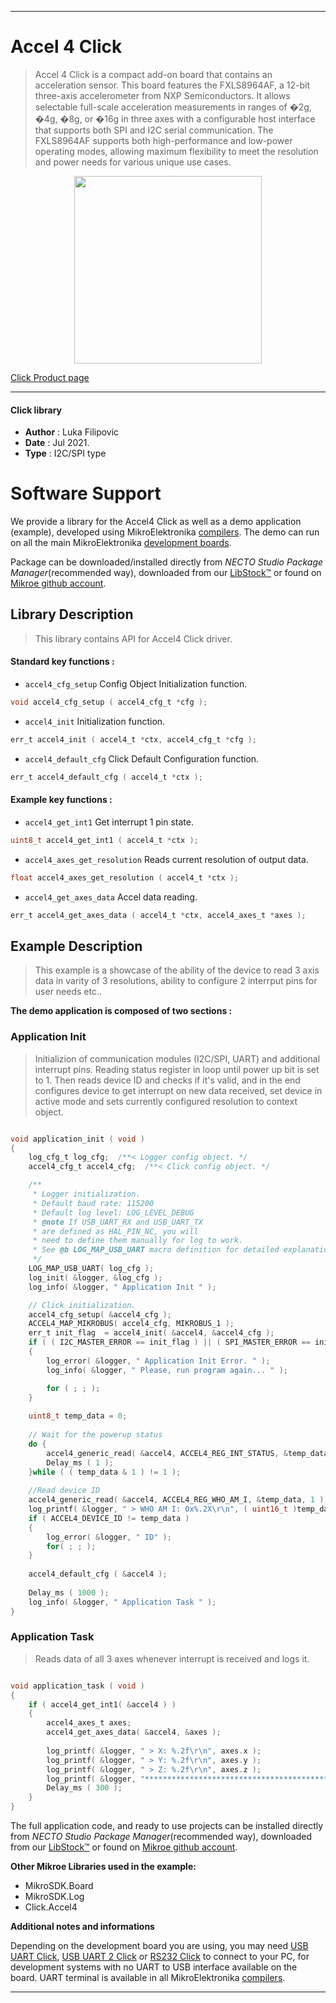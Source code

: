 
---
# Accel 4 Click

> Accel 4 Click is a compact add-on board that contains an acceleration sensor. This board features the FXLS8964AF, a 12-bit three-axis accelerometer from NXP Semiconductors. It allows selectable full-scale acceleration measurements in ranges of �2g, �4g, �8g, or �16g in three axes with a configurable host interface that supports both SPI and I2C serial communication. The FXLS8964AF supports both high-performance and low-power operating modes, allowing maximum flexibility to meet the resolution and power needs for various unique use cases.

<p align="center">
  <img src="https://download.mikroe.com/images/click_for_ide/accel4_click.png" height=300px>
</p>

[Click Product page](https://www.mikroe.com/accel-4-click)

---


#### Click library

- **Author**        : Luka Filipovic
- **Date**          : Jul 2021.
- **Type**          : I2C/SPI type


# Software Support

We provide a library for the Accel4 Click
as well as a demo application (example), developed using MikroElektronika
[compilers](https://www.mikroe.com/necto-studio).
The demo can run on all the main MikroElektronika [development boards](https://www.mikroe.com/development-boards).

Package can be downloaded/installed directly from *NECTO Studio Package Manager*(recommended way), downloaded from our [LibStock&trade;](https://libstock.mikroe.com) or found on [Mikroe github account](https://github.com/MikroElektronika/mikrosdk_click_v2/tree/master/clicks).

## Library Description

> This library contains API for Accel4 Click driver.

#### Standard key functions :

- `accel4_cfg_setup` Config Object Initialization function.
```c
void accel4_cfg_setup ( accel4_cfg_t *cfg );
```

- `accel4_init` Initialization function.
```c
err_t accel4_init ( accel4_t *ctx, accel4_cfg_t *cfg );
```

- `accel4_default_cfg` Click Default Configuration function.
```c
err_t accel4_default_cfg ( accel4_t *ctx );
```

#### Example key functions :

- `accel4_get_int1` Get interrupt 1 pin state.
```c
uint8_t accel4_get_int1 ( accel4_t *ctx );
```

- `accel4_axes_get_resolution` Reads current resolution of output data.
```c
float accel4_axes_get_resolution ( accel4_t *ctx );
```

- `accel4_get_axes_data` Accel data reading.
```c
err_t accel4_get_axes_data ( accel4_t *ctx, accel4_axes_t *axes );
```

## Example Description

> This example is a showcase of the ability of the device
to read 3 axis data in varity of 3 resolutions, ability 
to configure 2 interrput pins for user needs etc..

**The demo application is composed of two sections :**

### Application Init

> Initializion of communication modules (I2C/SPI, UART) and 
additional interrupt pins. Reading status register in loop
until power up bit is set to 1. Then reads device ID and checks
if it's valid, and in the end configures device to get interrupt 
on new data received, set device in active mode and sets currently 
configured resolution to context object.

```c

void application_init ( void )
{
    log_cfg_t log_cfg;  /**< Logger config object. */
    accel4_cfg_t accel4_cfg;  /**< Click config object. */

    /** 
     * Logger initialization.
     * Default baud rate: 115200
     * Default log level: LOG_LEVEL_DEBUG
     * @note If USB_UART_RX and USB_UART_TX 
     * are defined as HAL_PIN_NC, you will 
     * need to define them manually for log to work. 
     * See @b LOG_MAP_USB_UART macro definition for detailed explanation.
     */
    LOG_MAP_USB_UART( log_cfg );
    log_init( &logger, &log_cfg );
    log_info( &logger, " Application Init " );

    // Click initialization.
    accel4_cfg_setup( &accel4_cfg );
    ACCEL4_MAP_MIKROBUS( accel4_cfg, MIKROBUS_1 );
    err_t init_flag  = accel4_init( &accel4, &accel4_cfg );
    if ( ( I2C_MASTER_ERROR == init_flag ) || ( SPI_MASTER_ERROR == init_flag ) )
    {
        log_error( &logger, " Application Init Error. " );
        log_info( &logger, " Please, run program again... " );

        for ( ; ; );
    }
    
    uint8_t temp_data = 0;
    
    // Wait for the powerup status
    do {
        accel4_generic_read( &accel4, ACCEL4_REG_INT_STATUS, &temp_data, 1 );
        Delay_ms ( 1 );
    }while ( ( temp_data & 1 ) != 1 );
    
    //Read device ID
    accel4_generic_read( &accel4, ACCEL4_REG_WHO_AM_I, &temp_data, 1 );
    log_printf( &logger, " > WHO AM I: 0x%.2X\r\n", ( uint16_t )temp_data );
    if ( ACCEL4_DEVICE_ID != temp_data )
    {
        log_error( &logger, " ID" );
        for( ; ; );
    }
    
    accel4_default_cfg ( &accel4 );
    
    Delay_ms ( 1000 );
    log_info( &logger, " Application Task " );
}

```

### Application Task

> Reads data of all 3 axes whenever interrupt is received and logs it.

```c

void application_task ( void )
{
    if ( accel4_get_int1( &accel4 ) )
    {
        accel4_axes_t axes;
        accel4_get_axes_data( &accel4, &axes );
        
        log_printf( &logger, " > X: %.2f\r\n", axes.x );
        log_printf( &logger, " > Y: %.2f\r\n", axes.y );
        log_printf( &logger, " > Z: %.2f\r\n", axes.z );
        log_printf( &logger, "*****************************************\r\n" );
        Delay_ms ( 300 );
    }
}

```

The full application code, and ready to use projects can be installed directly from *NECTO Studio Package Manager*(recommended way), downloaded from our [LibStock&trade;](https://libstock.mikroe.com) or found on [Mikroe github account](https://github.com/MikroElektronika/mikrosdk_click_v2/tree/master/clicks).

**Other Mikroe Libraries used in the example:**

- MikroSDK.Board
- MikroSDK.Log
- Click.Accel4

**Additional notes and informations**

Depending on the development board you are using, you may need
[USB UART Click](https://www.mikroe.com/usb-uart-click),
[USB UART 2 Click](https://www.mikroe.com/usb-uart-2-click) or
[RS232 Click](https://www.mikroe.com/rs232-click) to connect to your PC, for
development systems with no UART to USB interface available on the board. UART
terminal is available in all MikroElektronika
[compilers](https://shop.mikroe.com/compilers).

---
